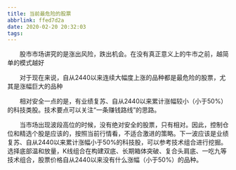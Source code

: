 ```yaml
---
title: 当前最危险的股票
abbrlink: ffed7d2a
date: 2020-02-20 20:32:03
tags:
---
```

&emsp;&emsp;股市市场讲究的是涨出风险，跌出机会。在没有真正意义上的牛市之前，越简单的模式越好


&emsp;&emsp;对于现在来说，自从2440以来连续大幅度上涨的品种都是最危险的股票，尤其是涨幅巨大的品种

&emsp;&emsp;相对安全一点的是，有业绩复苏、自从2440以来累计涨幅较小（小于50%）的科技类股。技术要点可以关注“一条赚钱路线”的思路。

&emsp;&emsp;当市场出现波段高位的时候，没有绝对安全的股票，只有相对。因此，控制仓位和精选个股是应该的，按照当前行情看，不适合激进的策略。下一波应该是业绩复苏、自从2440以来累计涨幅小于50%的科技股，可以参考技术组合进行挖掘。选择底部温和放量，K线组合在构建双底、长期箱体突破、复合头肩底、一吃九等技术组合，股票价格自从2440以来没有什么涨幅（小于50%）的品种。